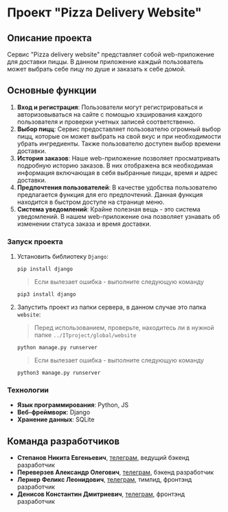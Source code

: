 # Проект "Pizza Delivery Website"

## Описание проекта

Сервис "Pizza delivery website" представляет собой web-приложение для доставки пиццы. В данном приложение каждый пользователь может выбрать себе пицу по душе и заказать к себе домой.

## Основные функции

1. **Вход и регистрация**: Пользователи могут регистрироваться и авторизовываться на сайте с помощью хэширования каждого пользователя и проверки учетных записей соответственно.
2. **Выбор пицц**: Сервис предоставляет пользователю огромный выбор пицц, которые он может выбрать на свой вкус и при необходимости убрать ингредиенты. Также пользователю доступен выбор времени доставки. 
3. **История заказов**: Наше web-приложение позволяет просматривать подробную историю заказов. В них отображена вся необходимая информация включающая в себя выбранные пиццы, время и адрес доставки.
4. **Предпочтения пользователей**: В качестве удобства пользователю предлагается функция для его предпочтений. Данная функция находится в быстром доступе на странице меню. 
5. **Система уведомлений**: Крайне полезная вещь - это система уведомлений. В нашем web-приложение она позволяет узнавать об изменении статуса заказа и время доставки.

### Запуск проекта
1. Установить библиотеку `Django`:
   ```
   pip install django
   ```
   > Если вылезает ошибка - выполните следующую команду
   ```
   pip3 install django
   ```
2. Запустить проект из папки сервера, в данном случае это папка `website`:
   > Перед использованием, проверьте, находитесь ли в нужной папке `../ITproject/global/website`
   ```
   python manage.py runserver
   ```
   > Если вылезает ошибка - выполните следующую команду
   ```
   python3 manage.py runserver
   ```

### Технологии
- **Язык программирования**: Python, JS
- **Веб-фреймворк**: Django
- **Хранение данных**: SQLite

## Команда разработчиков
- **Степанов Никита Евгеньевич**, [телеграм](https://t.me/now3e), ведущий бэкенд разработчик
- **Переверзев Александр Олегович**, [телеграм](https://t.me/Rehcr), бэкенд разработчик
- **Лернер Феликс Леонидович**, [телеграм](https://t.me/Gella_Mortella), тимлид, фронтэнд разработчик
- **Денисов Константин Дмитриевич**, [телеграм](https://t.me/Kostya_Denisov), фронтэнд разработчик
